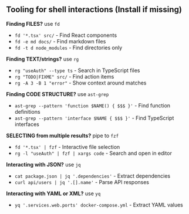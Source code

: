 ## Tooling for shell interactions (Install if missing)

**Finding FILES?** use `fd`
- `fd '*.tsx' src/` - Find React components
- `fd -e md docs/` - Find markdown files
- `fd -t d node_modules` - Find directories only

<!-- Claude Code doesn't need rg, it has an optomized grep that is a wrapper for rg but gemini needs rg -->
**Finding TEXT/strings?** use `rg`
- `rg "useAuth" --type ts` - Search in TypeScript files
- `rg "TODO|FIXME" src/` - Find action items
- `rg -A 3 -B 1 "error"` - Show context around matches

**Finding CODE STRUCTURE?** use `ast-grep`
- `ast-grep --pattern 'function $NAME() { $$$ }'` - Find function definitions
- `ast-grep --pattern 'interface $NAME { $$$ }'` - Find TypeScript interfaces

**SELECTING from multiple results?** pipe to `fzf`
- `fd '*.tsx' | fzf` - Interactive file selection
- `rg -l "useAuth" | fzf | xargs code` - Search and open in editor

**Interacting with JSON?** use `jq`
- `cat package.json | jq '.dependencies'` - Extract dependencies
- `curl api/users | jq '.[].name'` - Parse API responses

**Interacting with YAML or XML?** use `yq`
- `yq '.services.web.ports' docker-compose.yml` - Extract YAML values
